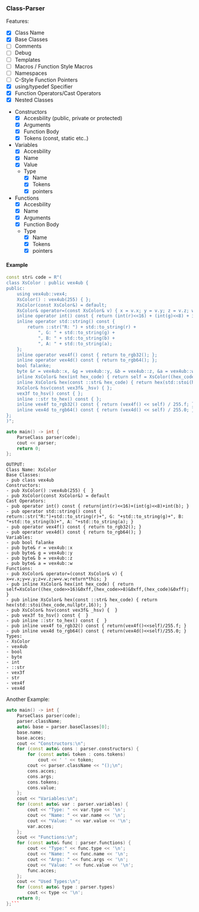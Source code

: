 ### Class-Parser
Features:
- [x] Class Name
- [x] Base Classes
- [ ] Comments
- [ ] Debug
- [ ] Templates
- [ ] Macros / Function Style Macros
- [ ] Namespaces
- [ ] C-Style Function Pointers
- [x] using/typedef Specifier
- [x] Function Operators/Cast Operators
- [x] Nested Classes
- Constructors
  - [x] Accesbility (public, private or protected)
  - [x] Arguments
  - [x] Function Body
  - [x] Tokens (const, static etc..)
- Variables
  - [x] Accesbility
  - [x] Name
  - [x] Value
  - Type
    - [x] Name
    - [x] Tokens
    - [x] pointers
- Functions
  - [x] Accesbility
  - [x] Name
  - [x] Arguments
  - [x] Function Body
  - Type
    - [x] Name
    - [x] Tokens
    - [x] pointers
#### Example
```cpp
const str& code = R"(
class XsColor : public vex4ub {
public:
	using vex4ub::vex4;
	XsColor() : vex4ub(255) { };
	XsColor(const XsColor&) = default;
	XsColor& operator=(const XsColor& v) { x = v.x; y = v.y; z = v.z; w = v.w; return *this; };
	inline operator int() const { return (int(r)<<16) + (int(g)<<8) + int(b); }
	inline operator std::string() const {
		return ::str("R: ") + std::to_string(r) +
			", G: " + std::to_string(g) +
			", B: " + std::to_string(b) +
			", A: " + std::to_string(a);
	};
	inline operator vex4f() const { return to_rgb32(); };
	inline operator vex4d() const { return to_rgb64(); };
	bool falanke;
	byte &r = vex4ub::x, &g = vex4ub::y, &b = vex4ub::z, &a = vex4ub::w;
	inline XsColor& hex(int hex_code) { return self = XsColor((hex_code >> 16) & 0xff, (hex_code >> 8) & 0xff, (hex_code) & 0xff); };
	inline XsColor& hex(const ::str& hex_code) { return hex(std::stoi(hex_code, nullptr, 16)); };
	XsColor& hsv(const vex3f& _hsv) { };
	vex3f to_hsv() const { };
	inline ::str to_hex() const { };
	inline vex4f to_rgb32() const { return (vex4f() << self) / 255.f; };
	inline vex4d to_rgb64() const { return (vex4d() << self) / 255.0; };
};
)";

auto main() -> int {
	ParseClass parser(code);
	cout << parser;
	return 0;
};
```
```
OUTPUT:
Class Name: XsColor
Base Classes:
- pub class vex4ub
Constructors:
- pub XsColor() :vex4ub(255) {  }
- pub XsColor(const XsColor&) = default
Cast Operators:
- pub operator int() const { return(int(r)<<16)+(int(g)<<8)+int(b); }
- pub operator std::string() const { return::str("R:")+std::to_string(r)+", G: "+std::to_string(g)+", B: "+std::to_string(b)+", A: "+std::to_string(a); }
- pub operator vex4f() const { return to_rgb32(); }
- pub operator vex4d() const { return to_rgb64(); }
Variables:
- pub bool falanke
- pub byte& r = vex4ub::x
- pub byte& g = vex4ub::y
- pub byte& b = vex4ub::z
- pub byte& a = vex4ub::w
Functions:
- pub XsColor& operator=(const XsColor& v) { x=v.x;y=v.y;z=v.z;w=v.w;return*this; }
- pub inline XsColor& hex(int hex_code) { return self=XsColor((hex_code>>16)&0xff,(hex_code>>8)&0xff,(hex_code)&0xff); }
- pub inline XsColor& hex(const ::str& hex_code) { return hex(std::stoi(hex_code,nullptr,16)); }
- pub XsColor& hsv(const vex3f& _hsv) {  }
- pub vex3f to_hsv() const {  }
- pub inline ::str to_hex() const {  }
- pub inline vex4f to_rgb32() const { return(vex4f()<<self)/255.f; }
- pub inline vex4d to_rgb64() const { return(vex4d()<<self)/255.0; }
Types:
- XsColor
- vex4ub
- bool
- byte
- int
- ::str
- vex3f
- str
- vex4f
- vex4d
```
Another Example:
```cpp
auto main() -> int {
	ParseClass parser(code);
	parser.className;
	auto& base = parser.baseClasses[0];
	base.name;
	base.acces;
	cout << "Constructors:\n";
	for (const auto& cons : parser.constructors) {
		for (const auto& token : cons.tokens)
			cout << ' ' << token;
		cout << parser.className << "();\n";
		cons.acces;
		cons.args;
		cons.tokens;
		cons.value;
	};
	cout << "Variables:\n";
	for (const auto& var : parser.variables) {
		cout << "Type: " << var.type << '\n';
		cout << "Name: " << var.name << '\n';
		cout << "Value: " << var.value << '\n';
		var.acces;
	};
	cout << "Functions:\n";
	for (const auto& func : parser.functions) {
		cout << "Type:" << func.type << '\n';
		cout << "Name: " << func.name << '\n';
		cout << "Args: " << func.args << '\n';
		cout << "Value: " << func.value << '\n';
		func.acces;
	};
	cout << "Used Types:\n";
	for (const auto& type : parser.types)
		cout << type << '\n';
	return 0;
};```

